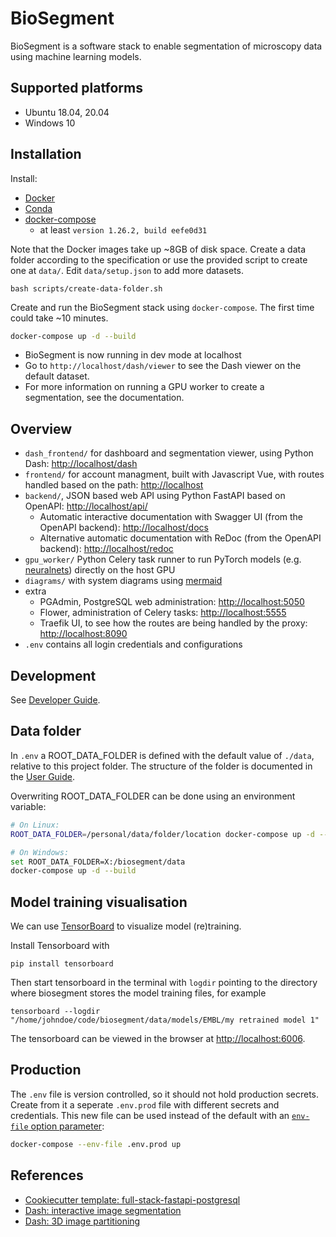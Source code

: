 # BioSegment

BioSegment is a software stack to enable segmentation of microscopy data using machine learning models.

## Supported platforms

- Ubuntu 18.04, 20.04
- Windows 10

## Installation

Install:
- [Docker](https://docs.docker.com/get-docker/)
- [Conda](https://docs.conda.io/en/latest/miniconda.html)
- [docker-compose](https://docs.docker.com/compose/install/)
  - at least `version 1.26.2, build eefe0d31`

Note that the Docker images take up ~8GB of disk space.
Create a data folder according to the specification or use the provided script to create one at `data/`. Edit `data/setup.json` to add more datasets.
```
bash scripts/create-data-folder.sh
```

Create and run the BioSegment stack using `docker-compose`. The first time could take ~10 minutes.
```bash
docker-compose up -d --build
```

- BioSegment is now running in dev mode at localhost
- Go to `http://localhost/dash/viewer` to see the Dash viewer on the default dataset.
- For more information on running a GPU worker to create a segmentation, see the documentation.

## Overview

- `dash_frontend/` for dashboard and segmentation viewer, using Python Dash: <http://localhost/dash>
- `frontend/` for account managment, built with Javascript Vue, with routes handled based on the path: <http://localhost>
- `backend/`, JSON based web API using Python FastAPI based on OpenAPI: <http://localhost/api/>
  - Automatic interactive documentation with Swagger UI (from the OpenAPI backend): <http://localhost/docs>
  - Alternative automatic documentation with ReDoc (from the OpenAPI backend): <http://localhost/redoc>
- `gpu_worker/` Python Celery task runner to run PyTorch models (e.g. [neuralnets](https://pypi.org/project/neuralnets/)) directly on the host GPU
- `diagrams/` with system diagrams using [mermaid](https://mermaid-js.github.io/mermaid/)
- extra
  - PGAdmin, PostgreSQL web administration: <http://localhost:5050>
  - Flower, administration of Celery tasks: <http://localhost:5555>
  - Traefik UI, to see how the routes are being handled by the proxy: <http://localhost:8090>
- `.env` contains all login credentials and configurations

## Development

See [Developer Guide]().

## Data folder
In `.env` a ROOT_DATA_FOLDER is defined with the default value of `./data`, relative to this project folder. The structure of the folder is documented in the [User Guide]().

Overwriting ROOT_DATA_FOLDER can be done using an environment variable:
```bash
# On Linux:
ROOT_DATA_FOLDER=/personal/data/folder/location docker-compose up -d --build

# On Windows:
set ROOT_DATA_FOLDER=X:/biosegment/data
docker-compose up -d --build
```

## Model training visualisation

We can use [TensorBoard](https://www.tensorflow.org/tensorboard) to visualize model (re)training.

Install Tensorboard with

```pip install tensorboard```

Then start tensorboard in the terminal with `logdir` pointing to the directory where biosegment stores the model training files, for example

```tensorboard --logdir "/home/johndoe/code/biosegment/data/models/EMBL/my retrained model 1"```

The tensorboard can be viewed in the browser at <http://localhost:6006>.

## Production

The `.env` file is version controlled, so it should not hold production secrets. Create from it a seperate `.env.prod` file with different secrets and credentials. This new file can be used instead of the default with an [`env-file` option parameter](https://docs.docker.com/compose/environment-variables/):
```bash
docker-compose --env-file .env.prod up
```

## References

- [Cookiecutter template: full-stack-fastapi-postgresql](https://github.com/tiangolo/full-stack-fastapi-postgresql/blob/master/README.md)
- [Dash: interactive image segmentation](https://github.com/plotly/dash-sample-apps/tree/master/apps/dash-image-segmentation)
- [Dash: 3D image partitioning](https://github.com/plotly/dash-3d-image-partitioning)